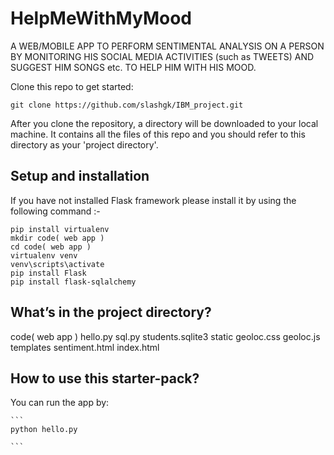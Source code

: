 # HelpMeWithMyMood

A WEB/MOBILE APP TO PERFORM SENTIMENTAL ANALYSIS ON A PERSON BY MONITORING HIS SOCIAL MEDIA ACTIVITIES (such as TWEETS) AND SUGGEST HIM SONGS etc. TO HELP HIM WITH HIS MOOD.


Clone this repo to get started:

```
git clone https://github.com/slashgk/IBM_project.git
```

After you clone the repository, a directory will be downloaded to your local machine. It contains all the files of this repo and you should refer to this directory as your 'project directory'.


## Setup and installation

If you have not installed Flask framework please install it by using the following command :-  
```
pip install virtualenv
mkdir code( web app )
cd code( web app )
virtualenv venv
venv\scripts\activate
pip install Flask
pip install flask-sqlalchemy

```

## What’s in the project directory?

code( web app )
    hello.py
    sql.py
    students.sqlite3
    static
        geoloc.css
        geoloc.js
    templates
        sentiment.html
        index.html

## How to use this starter-pack?
 You can run the app by:  
 
    ```
    python hello.py
    
    ```  



